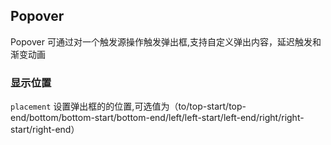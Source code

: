 <div class="demo-header">
<p class="overviewicon">
  <span class="wapi-navigation-steps"/>
</p>

## Popover

<nova-uxlink widget-name="Popover"></nova-uxlink>

Popover 可通过对一个触发源操作触发弹出框,支持自定义弹出内容，延迟触发和渐变动画

</div>

### 显示位置

`placement` 设置弹出框的的位置,可选值为（to/top-start/top-end/bottom/bottom-start/bottom-end/left/left-start/left-end/right/right-start/right-end）

<nova-demo-view link="popover/popover-placement.vue"></nova-demo-view>
